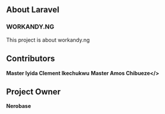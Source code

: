 

## About Laravel

### WORKANDY.NG
<p>This project is about workandy.ng </>

## Contributors
<b>Master Iyida Clement Ikechukwu</b>
<b>Master Amos Chibueze</>

## Project Owner
<b>Nerobase</b>